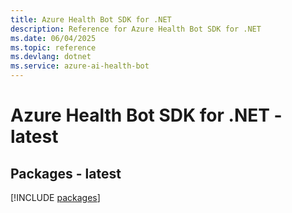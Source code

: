 ```yaml
---
title: Azure Health Bot SDK for .NET
description: Reference for Azure Health Bot SDK for .NET
ms.date: 06/04/2025
ms.topic: reference
ms.devlang: dotnet
ms.service: azure-ai-health-bot
---
```

# Azure Health Bot SDK for .NET - latest
## Packages - latest
[!INCLUDE [packages](health-bot-index.md)]
